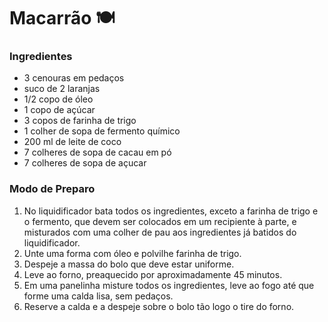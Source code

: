 # Macarrão :plate_with_cutlery:

### Ingredientes

- 3 cenouras em pedaços
- suco de 2 laranjas
- 1/2 copo de óleo
- 1 copo de açúcar
- 3 copos de farinha de trigo
- 1 colher de sopa de fermento químico
- 200 ml de leite de coco
- 7 colheres de sopa de cacau em pó
- 7 colheres de sopa de açucar

### Modo de Preparo

1. No liquidificador bata todos os ingredientes, exceto a farinha de trigo e o fermento, que devem ser colocados em um recipiente à parte, e misturados com uma colher de pau aos ingredientes já batidos do liquidificador.
2. Unte uma forma com óleo e polvilhe farinha de trigo.
3. Despeje a massa do bolo que deve estar uniforme.
4. Leve ao forno, preaquecido por aproximadamente 45 minutos.
5. Em uma panelinha misture todos os ingredientes, leve ao fogo até que forme uma calda lisa, sem pedaços.
6. Reserve a calda e a despeje sobre o bolo tão logo o tire do forno.
